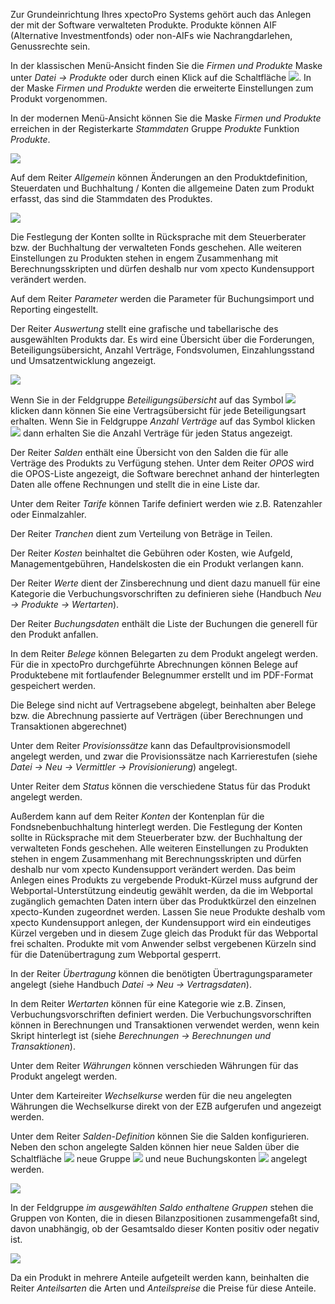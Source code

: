 Zur Grundeinrichtung Ihres xpectoPro Systems gehört auch das Anlegen der mit der Software verwalteten Produkte. Produkte können  AIF (Alternative Investmentfonds) oder non-AIFs wie Nachrangdarlehen, Genussrechte sein. 

In der klassischen Menü-Ansicht finden Sie die *Firmen und Produkte* Maske  unter *Datei → Produkte* oder durch einen Klick auf die Schaltfläche ![](http://xpecto.github.io/docs/img/img_1461577656123.png). 
In der Maske *Firmen und Produkte* werden die erweiterte Einstellungen zum Produkt vorgenommen.

In der modernen Menü-Ansicht können Sie die Maske *Firmen und Produkte* erreichen in der Registerkarte *Stammdaten* Gruppe *Produkte* Funktion *Produkte*.

![](http://xpecto.github.io/docs/img/img_1461577830927.png)

Auf dem Reiter *Allgemein* können Änderungen an den Produktdefinition, Steuerdaten und Buchhaltung / Konten die allgemeine Daten zum Produkt erfasst, das sind die Stammdaten des Produktes.

![](http://xpecto.github.io/docs/img/img_1461578413277.png)

Die Festlegung der Konten sollte in Rücksprache mit dem Steuerberater bzw. der Buchhaltung der verwalteten Fonds geschehen. Alle weiteren Einstellungen zu Produkten stehen in engem Zusammenhang mit Berechnungsskripten und dürfen deshalb nur vom xpecto Kundensupport verändert werden. 

Auf dem Reiter *Parameter* werden die Parameter für Buchungsimport und Reporting eingestellt.

Der Reiter *Auswertung* stellt eine grafische und tabellarische des ausgewählten Produkts dar. Es wird eine Übersicht über die Forderungen, Beteiligungsübersicht, Anzahl Verträge, Fondsvolumen, Einzahlungsstand und Umsatzentwicklung angezeigt.

![](http://xpecto.github.io/docs/img/img_1461578732123.png)

Wenn Sie in der Feldgruppe  *Beteiligungsübersicht* auf das Symbol ![](http://xpecto.github.io/docs/img/img_1461578499376.png) klicken dann können Sie eine Vertragsübersicht für jede Beteiligungsart erhalten.
Wenn Sie in Feldgruppe *Anzahl Verträge* auf das Symbol klicken ![](http://xpecto.github.io/docs/img/img_1461578510912.png) dann erhalten Sie die Anzahl Verträge für jeden Status angezeigt.

Der Reiter *Salden* enthält eine Übersicht von den Salden die für alle Verträge des Produkts zu Verfügung stehen. 
Unter dem Reiter *OPOS* wird die OPOS-Liste angezeigt, die Software berechnet anhand der hinterlegten Daten alle offene Rechnungen und stellt die in eine Liste dar. 

Unter dem Reiter *Tarife* können Tarife definiert werden wie z.B. Ratenzahler oder Einmalzahler.

Der Reiter *Tranchen* dient zum  Verteilung von Beträge in Teilen.

Der Reiter *Kosten* beinhaltet die Gebühren oder Kosten, wie Aufgeld, Managementgebühren, Handelskosten die ein Produkt verlangen kann. 

Der Reiter *Werte* dient der Zinsberechnung und dient dazu manuell für eine Kategorie die Verbuchungsvorschriften zu definieren siehe (Handbuch *Neu → Produkte → Wertarten*).

Der Reiter *Buchungsdaten* enthält die Liste der Buchungen  die generell für den Produkt anfallen. 

In dem Reiter *Belege* können Belegarten zu dem Produkt angelegt werden. Für die in xpectoPro durchgeführte Abrechnungen können Belege auf Produktebene mit fortlaufender Belegnummer erstellt und im PDF-Format gespeichert werden. 

Die Belege sind nicht auf Vertragsebene abgelegt, beinhalten aber Belege bzw. die Abrechnung passierte auf Verträgen (über Berechnungen und Transaktionen abgerechnet)

Unter dem Reiter *Provisionssätze* kann das Defaultprovisionsmodell angelegt werden, und zwar die Provisionssätze nach Karrierestufen (siehe *Datei → Neu → Vermittler → Provisionierung*) angelegt.

Unter Reiter dem *Status* können die verschiedene Status für das Produkt angelegt werden.

Außerdem kann auf dem Reiter *Konten* der Kontenplan für die Fondsnebenbuchhaltung hinterlegt werden. Die Festlegung der Konten sollte in Rücksprache mit dem Steuerberater bzw. der Buchhaltung der verwalteten Fonds geschehen. 
Alle weiteren Einstellungen zu Produkten stehen in engem Zusammenhang mit Berechnungsskripten und dürfen deshalb nur vom xpecto Kundensupport verändert werden. 
Das beim Anlegen eines Produkts zu vergebende Produkt-Kürzel muss aufgrund der Webportal-Unterstützung eindeutig gewählt werden, da die im Webportal zugänglich gemachten Daten intern über das Produktkürzel den einzelnen xpecto-Kunden zugeordnet werden. 
Lassen Sie neue Produkte deshalb vom xpecto Kundensupport anlegen, der Kundensupport wird ein eindeutiges Kürzel vergeben und in diesem Zuge gleich das Produkt für das Webportal frei schalten. Produkte mit vom Anwender selbst vergebenen Kürzeln sind für die Datenübertragung zum Webportal gesperrt. 

In der Reiter *Übertragung* können die benötigten Übertragungsparameter angelegt (siehe Handbuch *Datei  → Neu  → Vertragsdaten*).

In dem Reiter *Wertarten* können für eine Kategorie wie z.B. Zinsen, Verbuchungsvorschriften definiert werden. Die Verbuchungsvorschriften können in Berechnungen und Transaktionen verwendet werden, wenn kein Skript hinterlegt ist (siehe *Berechnungen → Berechnungen und Transaktionen*).

Unter dem Reiter *Währungen* können verschieden Währungen für das Produkt angelegt werden.

Unter dem Karteireiter *Wechselkurse* werden für die neu angelegten Währungen die Wechselkurse direkt von der EZB aufgerufen und angezeigt werden.

Unter dem Reiter *Salden-Definition* können Sie die Salden konfigurieren. Neben den schon angelegte Salden können hier neue Salden über die Schaltfläche ![](http://xpecto.github.io/docs/img/img_1461582240266.png) neue Gruppe ![](http://xpecto.github.io/docs/img/img_1461581915169.png) und neue Buchungskonten ![](http://xpecto.github.io/docs/img/img_1461581940776.png) angelegt werden.

![](http://xpecto.github.io/docs/img/img_1461581709647.png)

In der Feldgruppe *im ausgewählten Saldo enthaltene Gruppen* stehen die Gruppen von Konten, die in diesen Bilanzpositionen zusammengefaßt sind, davon unabhängig, ob der Gesamtsaldo dieser Konten positiv oder negativ ist.

![](http://xpecto.github.io/docs/img/img_1461581862253.png)

Da ein Produkt  in mehrere Anteile aufgeteilt werden kann, beinhalten die Reiter *Anteilsarten* die Arten und *Anteilspreise* die Preise für diese Anteile.
